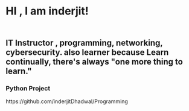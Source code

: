 <h1>HI , I am inderjit!</h1>
<h2><br/>IT Instructor , programming, networking, cybersecurity. 
also learner because
Learn continually, there's always "one more thing to learn."</h2>

<h3>Python Project</h3>
https://github.com/inderjitDhadwal/Programming

